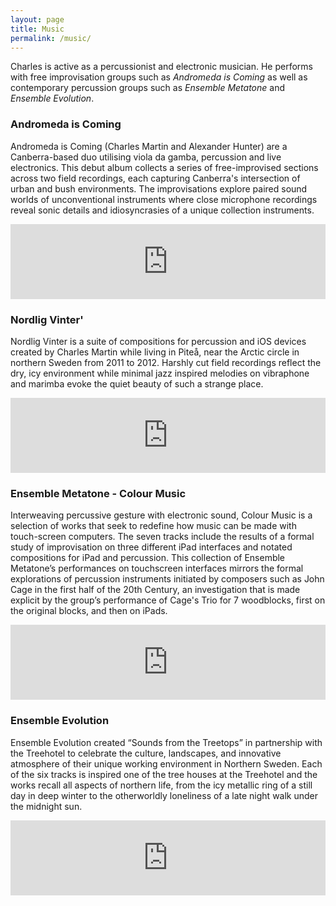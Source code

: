 ```yaml
---
layout: page
title: Music
permalink: /music/
---
```


Charles is active as a percussionist and electronic musician. He performs with free improvisation groups such as _Andromeda is Coming_ as well as contemporary percussion groups such as _Ensemble Metatone_ and _Ensemble Evolution_.

### Andromeda is Coming

Andromeda is Coming (Charles Martin and Alexander Hunter) are a Canberra-based duo utilising viola da gamba, percussion and live electronics. 
This debut album collects a series of free-improvised sections across two field recordings, each capturing Canberra's intersection of urban and bush environments. The improvisations explore paired sound worlds of unconventional instruments where close microphone recordings reveal sonic details and idiosyncrasies of a unique collection instruments.

<iframe style="border: 0; width: 100%; height: 120px;" src="https://bandcamp.com/EmbeddedPlayer/album=1872923250/size=large/bgcol=ffffff/linkcol=0687f5/tracklist=false/artwork=small/transparent=true/" seamless><a href="http://collectedresonances.bandcamp.com/album/andromeda-is-coming">Andromeda is Coming by Andromeda is Coming</a></iframe>

### Nordlig Vinter'

Nordlig Vinter is a suite of compositions for percussion and iOS devices created by Charles Martin while living in Piteå, near the Arctic circle in northern Sweden from 2011 to 2012. Harshly cut field recordings reflect the dry, icy environment while minimal jazz inspired melodies on vibraphone and marimba evoke the quiet beauty of such a strange place. 

<iframe style="border: 0; width: 100%; height: 120px;" src="https://bandcamp.com/EmbeddedPlayer/album=225517770/size=large/bgcol=ffffff/linkcol=0687f5/tracklist=false/artwork=small/transparent=true/" seamless><a href="http://charlesmartin.bandcamp.com/album/nordlig-vinter">Nordlig Vinter by Charles Martin</a></iframe>

### Ensemble Metatone - Colour Music

Interweaving percussive gesture with electronic sound, Colour Music is a selection of works that seek to redefine how music can be made with touch-screen computers. The seven tracks include the results of a formal study of improvisation on three different iPad interfaces and notated compositions for iPad and percussion. This collection of Ensemble Metatone’s performances on touchscreen interfaces mirrors the formal explorations of percussion instruments initiated by composers such as John Cage in the first half of the 20th Century, an investigation that is made explicit by the group’s performance of Cage's Trio for 7 woodblocks, first on the original blocks, and then on iPads. 

<iframe style="border: 0; width: 100%; height: 120px;" src="https://bandcamp.com/EmbeddedPlayer/album=2618109821/size=large/bgcol=ffffff/linkcol=0687f5/tracklist=false/artwork=small/transparent=true/" seamless><a href="http://charlesmartin.bandcamp.com/album/colour-music">Colour Music by Ensemble Metatone</a></iframe>

### Ensemble Evolution

Ensemble Evolution created “Sounds from the Treetops” in partnership with the Treehotel to celebrate the culture, landscapes, and innovative atmosphere of their unique working environment in Northern Sweden. Each of the six tracks is inspired one of the tree houses at the Treehotel and the works recall all aspects of northern life, from the icy metallic ring of a still day in deep winter to the otherworldly loneliness of a late night walk under the midnight sun. 

<iframe style="border: 0; width: 100%; height: 120px;" src="https://bandcamp.com/EmbeddedPlayer/album=3613505917/size=large/bgcol=ffffff/linkcol=0687f5/tracklist=false/artwork=small/transparent=true/" seamless><a href="http://ensembleevolution.bandcamp.com/album/sounds-from-the-treetops">Sounds from the Treetops by Ensemble Evolution</a></iframe>


